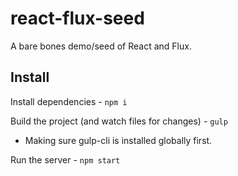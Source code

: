 # react-flux-seed
A bare bones demo/seed of React and Flux.

## Install

Install dependencies - `npm i`

Build the project (and watch files for changes) - `gulp`
* Making sure gulp-cli is installed globally first.

Run the server - `npm start`
